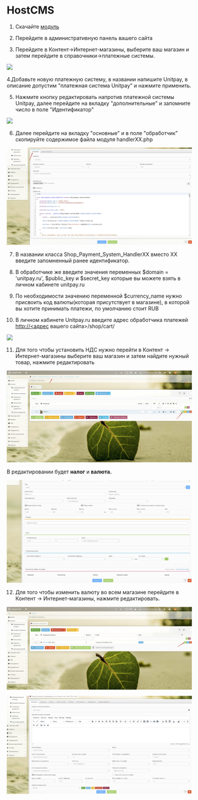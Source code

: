 # HostCMS

1. Скачайте [модуль](https://github.com/unitpay/hostcms-module/archive/master.zip)

2. Перейдите в административную панель вашего сайта

3. Перейдите в Контент-&gt;Интернет-магазины, выберите ваш магазин и затем перейдите в справочники-&gt;платежные системы.

![](../../.gitbook/assets/h1.png)

4.Добавьте новую платежную систему, в названии напишите Unitpay, в описание допустим "платежная система Unitpay" и нажмите применить.

5. Нажмите кнопку редактировать напротив платежной системы Unitpay, далее перейдите на вкладку "дополнительные" и запомните число в поле "Идентификатор"

![](https://d33v4339jhl8k0.cloudfront.net/docs/assets/551a91dbe4b0221aadf24410/images/5836d65c9033600698172453/file-AlNALyI8nn.png)

6. Далее перейдите на вкладку "основные" и в поле "обработчик" скопируйте содержимое файла модуля handlerXX.php

![](../../.gitbook/assets/h3.jpg)

7. В названии класса Shop\_Payment\_System\_HandlerXX вместо XX введите запомненный ранее идентификатор.

8. В обработчике же введите значения переменных $domain = 'unitpay.ru', $public\_key и $secret\_key которые вы можете взять в личном кабинете unitpay.ru

9. По необходимости значению переменной $currency\_name нужно присвоить код валюты\(которая присутствует в магазине\), в которой вы хотите принимать платежи, по умолчанию стоит RUB

10. В личном кабинете Unitpay.ru введите адрес обработчика платежей [http://&lt;адрес](http://xn--%3C-8cdug0fj/) вашего сайта&gt;/shop/cart/

![](https://d33v4339jhl8k0.cloudfront.net/docs/assets/551a91dbe4b0221aadf24410/images/5836d9a3c6979106d373617d/file-WigCbE6rTX.png)

11. Для того чтобы установить НДС нужно перейти в Контент -&gt; Интернет-магазины выберите ваш магазин и затем найдите нужный товар, нажмите редактировать

![](../../.gitbook/assets/h4.jpg)

 В редактировании будет **налог** и **валюта.**

![](../../.gitbook/assets/h5.jpg)

12. Для того чтобы изменить валюту во всем магазине перейдите в Контент -&gt; Интернет-магазины, нажмите редактировать.

![](../../.gitbook/assets/h6.jpg)

![](../../.gitbook/assets/h7.jpg)

